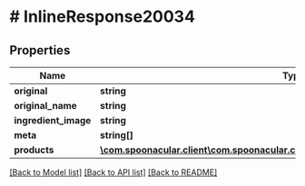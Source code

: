 # # InlineResponse20034

## Properties

Name | Type | Description | Notes
------------ | ------------- | ------------- | -------------
**original** | **string** |  | 
**original_name** | **string** |  | 
**ingredient_image** | **string** |  | 
**meta** | **string[]** |  | 
**products** | [**\com.spoonacular.client\com.spoonacular.client.model\FoodIngredientsMapProducts[]**](FoodIngredientsMapProducts.md) |  | 

[[Back to Model list]](../../README.md#documentation-for-models) [[Back to API list]](../../README.md#documentation-for-api-endpoints) [[Back to README]](../../README.md)


